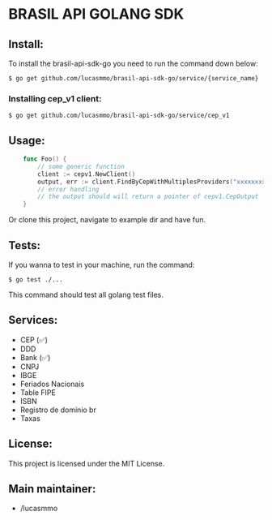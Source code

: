 # BRASIL API GOLANG SDK

## Install:

To install the brasil-api-sdk-go you need to run the command down below:

`
   $ go get github.com/lucasmmo/brasil-api-sdk-go/service/{service_name}
`

### Installing cep_v1 client:

`
    $ go get github.com/lucasmmo/brasil-api-sdk-go/service/cep_v1
`

## Usage:

```go
    func Foo() {
        // some generic function
        client := cepv1.NewClient()
        output, err := client.FindByCepWithMultiplesProviders("xxxxxxxx")
        // error handling
        // the output should will return a pointer of cepv1.CepOutput
    }
```

Or clone this project, navigate to example dir and have fun.

## Tests:

If you wanna to test in your machine, run the command:

`
    $ go test ./...
`

 This command should test all golang test files.

## Services:

- CEP (✅)
- DDD
- Bank (✅)
- CNPJ
- IBGE
- Feriados Nacionais
- Table FIPE
- ISBN
- Registro de domínio br
- Taxas

## License:

This project is licensed under the MIT License.

## Main maintainer:

- /lucasmmo


